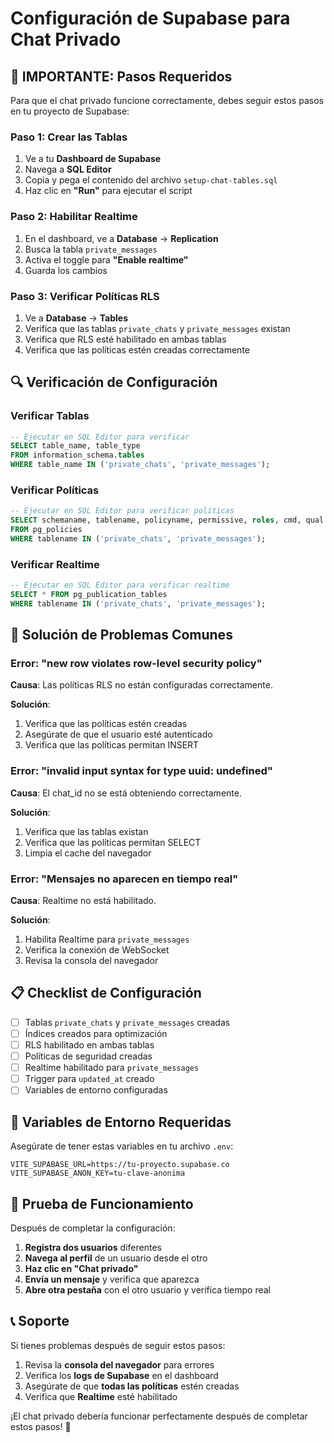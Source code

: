 # Configuración de Supabase para Chat Privado

## 🚨 IMPORTANTE: Pasos Requeridos

Para que el chat privado funcione correctamente, debes seguir estos pasos en tu proyecto de Supabase:

### Paso 1: Crear las Tablas

1. Ve a tu **Dashboard de Supabase**
2. Navega a **SQL Editor**
3. Copia y pega el contenido del archivo `setup-chat-tables.sql`
4. Haz clic en **"Run"** para ejecutar el script

### Paso 2: Habilitar Realtime

1. En el dashboard, ve a **Database** → **Replication**
2. Busca la tabla `private_messages`
3. Activa el toggle para **"Enable realtime"**
4. Guarda los cambios

### Paso 3: Verificar Políticas RLS

1. Ve a **Database** → **Tables**
2. Verifica que las tablas `private_chats` y `private_messages` existan
3. Verifica que RLS esté habilitado en ambas tablas
4. Verifica que las políticas estén creadas correctamente

## 🔍 Verificación de Configuración

### Verificar Tablas
```sql
-- Ejecutar en SQL Editor para verificar
SELECT table_name, table_type 
FROM information_schema.tables 
WHERE table_name IN ('private_chats', 'private_messages');
```

### Verificar Políticas
```sql
-- Ejecutar en SQL Editor para verificar políticas
SELECT schemaname, tablename, policyname, permissive, roles, cmd, qual 
FROM pg_policies 
WHERE tablename IN ('private_chats', 'private_messages');
```

### Verificar Realtime
```sql
-- Ejecutar en SQL Editor para verificar realtime
SELECT * FROM pg_publication_tables 
WHERE tablename IN ('private_chats', 'private_messages');
```

## 🐛 Solución de Problemas Comunes

### Error: "new row violates row-level security policy"

**Causa**: Las políticas RLS no están configuradas correctamente.

**Solución**:
1. Verifica que las políticas estén creadas
2. Asegúrate de que el usuario esté autenticado
3. Verifica que las políticas permitan INSERT

### Error: "invalid input syntax for type uuid: undefined"

**Causa**: El chat_id no se está obteniendo correctamente.

**Solución**:
1. Verifica que las tablas existan
2. Verifica que las políticas permitan SELECT
3. Limpia el cache del navegador

### Error: "Mensajes no aparecen en tiempo real"

**Causa**: Realtime no está habilitado.

**Solución**:
1. Habilita Realtime para `private_messages`
2. Verifica la conexión de WebSocket
3. Revisa la consola del navegador

## 📋 Checklist de Configuración

- [ ] Tablas `private_chats` y `private_messages` creadas
- [ ] Índices creados para optimización
- [ ] RLS habilitado en ambas tablas
- [ ] Políticas de seguridad creadas
- [ ] Realtime habilitado para `private_messages`
- [ ] Trigger para `updated_at` creado
- [ ] Variables de entorno configuradas

## 🔧 Variables de Entorno Requeridas

Asegúrate de tener estas variables en tu archivo `.env`:

```env
VITE_SUPABASE_URL=https://tu-proyecto.supabase.co
VITE_SUPABASE_ANON_KEY=tu-clave-anonima
```

## 🎯 Prueba de Funcionamiento

Después de completar la configuración:

1. **Registra dos usuarios** diferentes
2. **Navega al perfil** de un usuario desde el otro
3. **Haz clic en "Chat privado"**
4. **Envía un mensaje** y verifica que aparezca
5. **Abre otra pestaña** con el otro usuario y verifica tiempo real

## 📞 Soporte

Si tienes problemas después de seguir estos pasos:

1. Revisa la **consola del navegador** para errores
2. Verifica los **logs de Supabase** en el dashboard
3. Asegúrate de que **todas las políticas** estén creadas
4. Verifica que **Realtime** esté habilitado

¡El chat privado debería funcionar perfectamente después de completar estos pasos! 🚀 